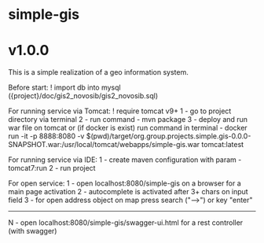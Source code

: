 # simple-gis
# v1.0.0

This is a simple realization of a geo information system.

Before start:
! import db into mysql ({project}/doc/gis2_novosib/gis2_novosib.sql)

For running service via Tomcat:
! require tomcat v9+
1 - go to project directory via terminal
2 - run command - mvn package
3 - deploy and run war file on tomcat or (if docker is exist) run command in terminal - docker run -it -p 8888:8080 -v $(pwd)/target/org.group.projects.simple.gis-0.0.0-SNAPSHOT.war:/usr/local/tomcat/webapps/simple-gis.war tomcat:latest

For running service via IDE:
1 - create maven configuration with param - tomcat7:run
2 - run project

For open service:
1 - open localhost:8080/simple-gis on a browser for a main page activation
2 - autocomplete is activated after 3+ chars on input field
3 - for open address object on map press search ("-->") or key "enter"
***
N - open localhost:8080/simple-gis/swagger-ui.html for a rest controller (with swagger)